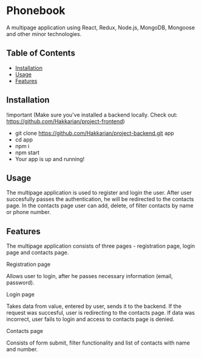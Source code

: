 # Phonebook

A multipage application using React, Redux, Node.js, MongoDB, Mongoose and other minor technologies.

## Table of Contents

- [Installation](#installation)
- [Usage](#usage)
- [Features](#features)

## Installation

!important (Make sure you've installed a backend locally. Check out: https://github.com/Hakkarian/project-frontend)

- git clone https://github.com/Hakkarian/project-backend.git app
- cd app
- npm i
- npm start
- Your app is up and running!

## Usage

The multipage application is used to register and login the user. After user succesfully passes the authentication, he will be redirected to the contacts page. In the contacts page user can add, delete, of filter contacts by name or phone number.

## Features

The multipage application consists of three pages - registration page, login page and contacts page.

Registration page

Allows user to login, after he passes necessary information (email, password).

Login page

Takes data from value, entered by user, sends it to the backend. If the request was succesful, user is redirecting to the contacts page. If data was incorrect, user fails to login and access to contacts page is denied.

Contacts page

Consists of form submit, filter functionality and list of contacts with name and number.







